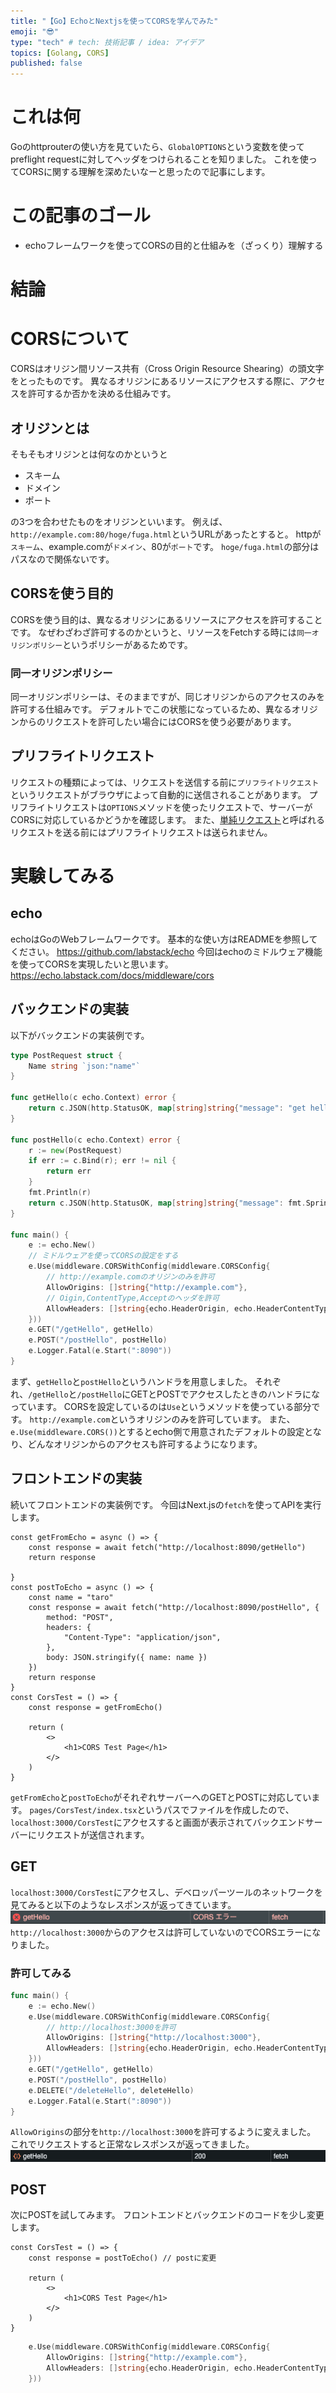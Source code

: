 ```yaml
---
title: "【Go】EchoとNextjsを使ってCORSを学んでみた"
emoji: "😎"
type: "tech" # tech: 技術記事 / idea: アイデア
topics: [Golang, CORS]
published: false
---
```

# これは何
Goのhttprouterの使い方を見ていたら、`GlobalOPTIONS`という変数を使ってpreflight requestに対してヘッダをつけられることを知りました。
これを使ってCORSに関する理解を深めたいなーと思ったので記事にします。
# この記事のゴール
- echoフレームワークを使ってCORSの目的と仕組みを（ざっくり）理解する
# 結論
# CORSについて
CORSはオリジン間リソース共有（Cross Origin Resource Shearing）の頭文字をとったものです。
異なるオリジンにあるリソースにアクセスする際に、アクセスを許可するか否かを決める仕組みです。
## オリジンとは
そもそもオリジンとは何なのかというと
- スキーム
- ドメイン
- ポート

の3つを合わせたものをオリジンといいます。
例えば、`http://example.com:80/hoge/fuga.html`というURLがあったとすると。
httpが`スキーム`、example.comが`ドメイン`、80が`ポート`です。
`hoge/fuga.html`の部分はパスなので関係ないです。
## CORSを使う目的
CORSを使う目的は、異なるオリジンにあるリソースにアクセスを許可することです。
なぜわざわざ許可するのかというと、リソースをFetchする時には`同一オリジンポリシー`というポリシーがあるためです。
### 同一オリジンポリシー
同一オリジンポリシーは、そのままですが、同じオリジンからのアクセスのみを許可する仕組みです。
デフォルトでこの状態になっているため、異なるオリジンからのリクエストを許可したい場合にはCORSを使う必要があります。
## プリフライトリクエスト
リクエストの種類によっては、リクエストを送信する前に`プリフライトリクエスト`というリクエストがブラウザによって自動的に送信されることがあります。
プリフライトリクエストは`OPTIONS`メソッドを使ったリクエストで、サーバーがCORSに対応しているかどうかを確認します。
また、[単純リクエスト](https://developer.mozilla.org/ja/docs/Web/HTTP/CORS#%E5%8D%98%E7%B4%94%E3%83%AA%E3%82%AF%E3%82%A8%E3%82%B9%E3%83%88)と呼ばれるリクエストを送る前にはプリフライトリクエストは送られません。
# 実験してみる
## echo
echoはGoのWebフレームワークです。
基本的な使い方はREADMEを参照してください。
https://github.com/labstack/echo
今回はechoのミドルウェア機能を使ってCORSを実現したいと思います。
https://echo.labstack.com/docs/middleware/cors
## バックエンドの実装
以下がバックエンドの実装例です。
```go
type PostRequest struct {
	Name string `json:"name"`
}

func getHello(c echo.Context) error {
	return c.JSON(http.StatusOK, map[string]string{"message": "get hello world"})
}

func postHello(c echo.Context) error {
	r := new(PostRequest)
	if err := c.Bind(r); err != nil {
		return err
	}
	fmt.Println(r)
	return c.JSON(http.StatusOK, map[string]string{"message": fmt.Sprintf("%s hello world", r.Name)})
}

func main() {
	e := echo.New()
	// ミドルウェアを使ってCORSの設定をする
	e.Use(middleware.CORSWithConfig(middleware.CORSConfig{
		// http://example.comのオリジンのみを許可
		AllowOrigins: []string{"http://example.com"},
		// Oigin,ContentType,Acceptのヘッダを許可
		AllowHeaders: []string{echo.HeaderOrigin, echo.HeaderContentType, echo.HeaderAccept},
	}))
	e.GET("/getHello", getHello)
	e.POST("/postHello", postHello)
	e.Logger.Fatal(e.Start(":8090"))
}
```
まず、`getHello`と`postHello`というハンドラを用意しました。
それぞれ、`/getHello`と`/postHello`にGETとPOSTでアクセスしたときのハンドラになっています。
CORSを設定しているのは`Use`というメソッドを使っている部分です。
`http://example.com`というオリジンのみを許可しています。
また、`e.Use(middleware.CORS())`とするとecho側で用意されたデフォルトの設定となり、どんなオリジンからのアクセスも許可するようになります。
## フロントエンドの実装
続いてフロントエンドの実装例です。
今回はNext.jsの`fetch`を使ってAPIを実行します。
```tsx:pages/CorsTest/index.tsx
const getFromEcho = async () => {
    const response = await fetch("http://localhost:8090/getHello")
    return response 
    
}
const postToEcho = async () => {
    const name = "taro"
    const response = await fetch("http://localhost:8090/postHello", {
        method: "POST",
        headers: {
            "Content-Type": "application/json",
        },
        body: JSON.stringify({ name: name })
    })
    return response
}
const CorsTest = () => {
    const response = getFromEcho()
    
    return (
        <>
            <h1>CORS Test Page</h1>
        </>
    )
}
```
`getFromEcho`と`postToEcho`がそれぞれサーバーへのGETとPOSTに対応しています。
`pages/CorsTest/index.tsx`というパスでファイルを作成したので、`localhost:3000/CorsTest`にアクセスすると画面が表示されてバックエンドサーバーにリクエストが送信されます。
## GET
`localhost:3000/CorsTest`にアクセスし、デベロッパーツールのネットワークを見てみると以下のようなレスポンスが返ってきています。
![](/images/image20240325_1.png)
`http://localhost:3000`からのアクセスは許可していないのでCORSエラーになりました。
### 許可してみる
```go
func main() {
	e := echo.New()
	e.Use(middleware.CORSWithConfig(middleware.CORSConfig{
		// http://localhost:3000を許可
		AllowOrigins: []string{"http://localhost:3000"},
		AllowHeaders: []string{echo.HeaderOrigin, echo.HeaderContentType, echo.HeaderAccept },
	}))
	e.GET("/getHello", getHello)
	e.POST("/postHello", postHello)
	e.DELETE("/deleteHello", deleteHello)
	e.Logger.Fatal(e.Start(":8090"))
}
```
`AllowOrigins`の部分を`http://localhost:3000`を許可するように変えました。
これでリクエストすると正常なレスポンスが返ってきました。
![](/images/image2024032601.png)
## POST
次にPOSTを試してみます。
フロントエンドとバックエンドのコードを少し変更します。
```tsx:pages/CorsTest/index.tsx
const CorsTest = () => {
    const response = postToEcho() // postに変更
    
    return (
        <>
            <h1>CORS Test Page</h1>
        </>
    )
}
```
```go
	e.Use(middleware.CORSWithConfig(middleware.CORSConfig{
		AllowOrigins: []string{"http://example.com"},
		AllowHeaders: []string{echo.HeaderOrigin, echo.HeaderContentType, echo.HeaderAccept, "X-hoge"},
	}))
```
